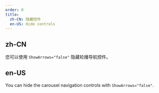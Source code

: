 ```yaml
---
order: 0
title:
  zh-CN: 隐藏控件
  en-US: Hide controls
---
```


## zh-CN

您可以使用 `ShowArrows="false"` 隐藏轮播导航控件。

## en-US

You can hide the carousel navigation controls with `ShowArrows="false"`.

